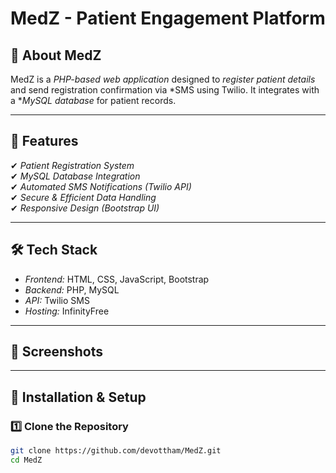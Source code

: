 # MedZ - Patient Engagement Platform

## 🏥 About MedZ  
MedZ is a *PHP-based web application* designed to *register patient details* and send registration confirmation via *SMS using Twilio. It integrates with a **MySQL database* for patient records.

---

## 🚀 Features  
✔ *Patient Registration System*  
✔ *MySQL Database Integration*  
✔ *Automated SMS Notifications (Twilio API)*  
✔ *Secure & Efficient Data Handling*  
✔ *Responsive Design (Bootstrap UI)*  

---

## 🛠 Tech Stack  
- *Frontend:* HTML, CSS, JavaScript, Bootstrap  
- *Backend:* PHP, MySQL  
- *API:* Twilio SMS  
- *Hosting:* InfinityFree  

---

## 📸 Screenshots  
 

---

## 🔧 Installation & Setup  
### 1️⃣ Clone the Repository  
```bash
git clone https://github.com/devottham/MedZ.git
cd MedZ

